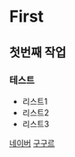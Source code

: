 # First
## 첫번째 작업
### 테스트
- 리스트1
- 리스트2
- 리스트3

[네이버](http://www.naver.com)
[구구르](http://www.gogle.com)
